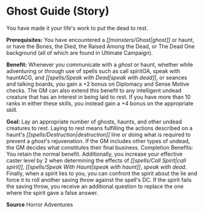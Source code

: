 ﻿---
cssclass: [feats]

---
# Ghost Guide (Story)

You have made it your life's work to put the dead to rest.

**Prerequisites:** You have encountered a _[[monsters/Ghost|ghost]]_ or haunt, or have the Bones, the Died, the Raised Among the Dead, or The Dead One background (all of which are found in Ultimate Campaign).

**Benefit:** Whenever you communicate with a _ghost_ or haunt, whether while adventuring or through use of spells such as call spiritOA, speak with hauntACG, and _[[spells/Speak with Dead|speak with dead]]_, or seances and talking boards, you gain a +2 bonus on Diplomacy and Sense Motive checks. The GM can also extend this benefit to any intelligent undead creature that has an interest in being laid to rest. If you have more than 10 ranks in either these skills, you instead gain a +4 bonus on the appropriate skill.

**Goal:** Lay an appropriate number of ghosts, haunts, and other undead creatures to rest. Laying to rest means fulfilling the actions described on a haunt's _[[spells/Destruction|destruction]]_ line or doing what is required to prevent a _ghost_'s rejuvenation. If the GM includes other types of undead, the GM decides what constitutes their final business. Completion Benefits: You retain the normal benefit. Additionally, you increase your effective caster level by 2 when determining the effects of _[[spells/Call Spirit|call spirit]]_, _[[spells/Speak With Haunt|speak with haunt]]_, _speak with dead_. Finally, when a spirit lies to you, you can confront the spirit about the lie and force it to roll another saving throw against the spell's DC. If the spirit fails the saving throw, you receive an additional question to replace the one where the spirit gave a false answer.

**Source** Horror Adventures